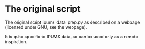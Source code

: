 # The original script

The original script [ipums_data_prep.py](https://czep.net/data/ipums_data_prep/ipums_data_prep.py.txt) as described on a [webpage](https://czep.net/data/ipums_data_prep/) (licensed under GNU, see the webpage).

It is quite specific to IPUMS data, so can be used only as a remote inspiration.
